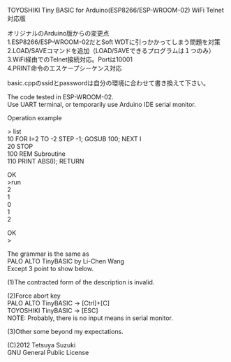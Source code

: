 TOYOSHIKI Tiny BASIC for Arduino(ESP8266/ESP-WROOM-02) WiFi Telnet対応版

オリジナルのArduino版からの変更点<br>
1.ESP8266/ESP-WROOM-02だとSoft WDTに引っかかってしまう問題を対策<br>
2.LOAD/SAVEコマンドを追加（LOAD/SAVEできるプログラムは１つのみ）<br>
3.WiFi経由でのTelnet接続対応。Portは10001<br>
4.PRINT命令のエスケープシーケンス対応<br>

basic.cppのssidとpasswordは自分の環境に合わせて書き換えて下さい。<br>


The code tested in ESP-WROOM-02.<br>
Use UART terminal, or temporarily use Arduino IDE serial monitor.

Operation example

&gt; list<br>
10 FOR I=2 TO -2 STEP -1; GOSUB 100; NEXT I<br>
20 STOP<br>
100 REM Subroutine<br>
110 PRINT ABS(I); RETURN

OK<br>
&gt;run<br>
2<br>
1<br>
0<br>
1<br>
2

OK<br>
&gt;

The grammar is the same as<br>
PALO ALTO TinyBASIC by Li-Chen Wang<br>
Except 3 point to show below.

(1)The contracted form of the description is invalid.

(2)Force abort key<br>
PALO ALTO TinyBASIC -> [Ctrl]+[C]<br>
TOYOSHIKI TinyBASIC -> [ESC]<br>
NOTE: Probably, there is no input means in serial monitor.

(3)Other some beyond my expectations.

(C)2012 Tetsuya Suzuki<br>
GNU General Public License
